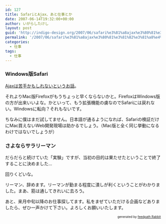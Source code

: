 ```yaml
---
id: 127
title: SafariとAjax、あと仕事とか
date: 2007-06-14T19:32:00+00:00
author: いがらしたけし
layout: post
guid: 'http://indigo-design.org/2007/06/safari%e3%81%a8ajax%e3%80%81%e3%81%82%e3%81%a8%e4%bb%95%e4%ba%8b%e3%81%a8%e3%81%8b/'
permalink: '/2007/06/safari%e3%81%a8ajax%e3%80%81%e3%81%82%e3%81%a8%e4%bb%95%e4%ba%8b%e3%81%a8%e3%81%8b/'
categories:
  - 仕事
tags:
  - 仕事
---
```

<h3>Windows版Safari</h3><p><a href="http://wiredvision.jp/blog/compiler/200706/20070614133314.php">Ajaxは苦手かもしれないというお話</a>。</p><p>それよりMac版Firefoxがもうちょっと早くならないかと。FirefoxはWindows版の方が出来いいよな。かといって、もう拡張機能の虜なのでSafariには戻れない。Windowsに転向？それもないです。</p><p>ちなみに僕はまだ試してません。日本語が通るようになれば、Safariの検証だけにMac買えないWeb開発現場は助かるでしょう。（Mac版と全く同じ挙動になるわけではないでしょうが）</p><h3>さよならサラリーマン</h3><p>だらだらと続けていた「実験」ですが、当初の目的は果たせたということで終了することに決めました…<p><p></p><p>回りくどいな。</p><p></p><p>リーマン、辞めます。リーマンが勤まる程度に潰しが利くということがわかりました。まあ、筋は通してきれいに去ろう。</p><p>あと、来月中旬以降のお仕事探してます。私をまぜていただける企画などありましたら、ぜひ一声かけて下さい。よろしくお願いいたします。</p><!--feedpath info start--><div style="text-align: right;font-size: 10px">&nbsp;&nbsp;<span>generated by <a href="http://feedpath.jp" title="feedpath Rabbit" target="_blank">feedpath Rabbit</a></span></div><!--feedpath info end-->
